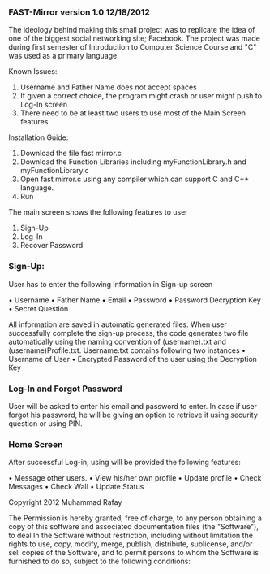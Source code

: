 
### FAST-Mirror version 1.0   12/18/2012
The ideology behind making this small project was to replicate the idea of one of the biggest social networking site; Facebook. The project was made during first semester of Introduction to Computer Science Course and "C" was used as a primary language.

Known Issues:

1. Username and Father Name does not accept spaces
2. If given a correct choice, the program might crash or user might push to Log-In screen
3. There need to be at least two users to use most of the Main Screen features

Installation Guide:

1. Download the file fast mirror.c 
2. Download the Function Libraries including myFunctionLibrary.h and myFunctionLibrary.c
3. Open fast mirror.c using any compiler which can support C and C++ language.
4. Run

The main screen shows the following features to user

1. Sign-Up 
2. Log-In
3. Recover Password

### Sign-Up:
User has to enter the following information in Sign-up screen

•	Username
•	Father Name
•	Email
•	Password
•	Password Decryption Key
•	Secret Question

All information are saved in automatic generated files. When user successfully complete the sign-up process, the code generates two file automatically using the naming convention of (username).txt and (username)Profile.txt.
Username.txt contains following two instances
•	Username of User
•	Encrypted Password of the user using the Decryption Key

### Log-In and Forgot Password

User will be asked to enter his email and password to enter. In case if user forgot his password, he will be giving an option to retrieve it using security question or using PIN.

### Home Screen

After successful Log-in, using will be provided the following features:

•	Message other users.
•	View his/her own profile
•	Update profile
•	Check Messages
•	Check Wall
•	Update Status


Copyright 2012 Muhammad Rafay
  
The Permission is hereby granted, free of charge, to any person obtaining a copy of this software and associated documentation files (the "Software"), to deal
In the Software without restriction, including without limitation the rights
to use, copy, modify, merge, publish, distribute, sublicense, and/or sell
copies of the Software, and to permit persons to whom the Software is
furnished to do so, subject to the following conditions:

